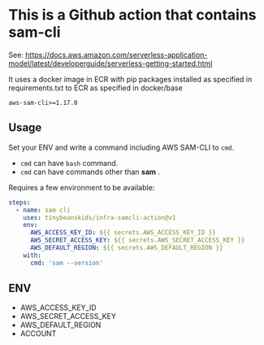 # This is a Github action that contains sam-cli
See: https://docs.aws.amazon.com/serverless-application-model/latest/developerguide/serverless-getting-started.html

It uses a docker image in ECR with pip packages installed as specified in requirements.txt to ECR as specified in docker/base

```
aws-sam-cli>=1.17.0
```

## Usage

Set your ENV and write a command including AWS SAM-CLI to `cmd`.

- `cmd` can have `bash` command.
- `cmd` can have commands other than **sam** .

Requires a few environment to be available:
```yml
steps:
  - name: sam cli
    uses: tinybeanskids/infra-samcli-action@v1
    env:
      AWS_ACCESS_KEY_ID: ${{ secrets.AWS_ACCESS_KEY_ID }}
      AWS_SECRET_ACCESS_KEY: ${{ secrets.AWS_SECRET_ACCESS_KEY }}
      AWS_DEFAULT_REGION: ${{ secrets.AWS_DEFAULT_REGION }}
    with:
      cmd: 'sam --version'
```

## ENV

- AWS_ACCESS_KEY_ID
- AWS_SECRET_ACCESS_KEY
- AWS_DEFAULT_REGION
- ACCOUNT

